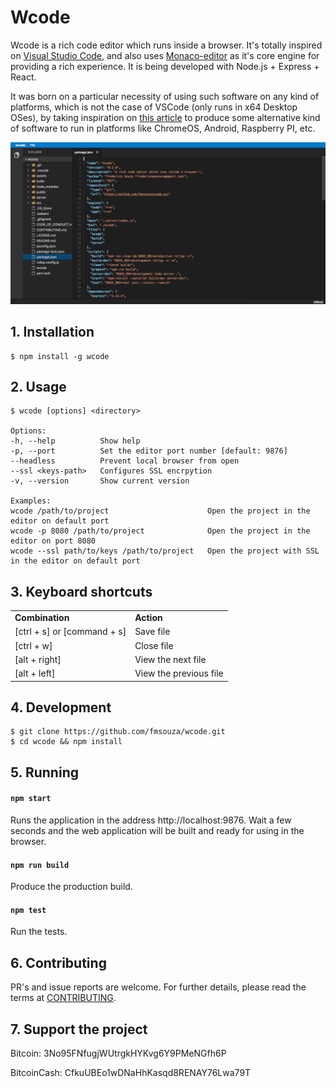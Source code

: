 # Wcode

Wcode is a rich code editor which runs inside a browser. It's totally inspired on [Visual Studio Code](https://github.com/Microsoft/vscode), and also uses [Monaco-editor](https://github.com/Microsoft/monaco-editor) as it's core engine for providing a rich experience. It is being developed with Node.js + Express + React.

It was born on a particular necessity of using such software on any kind of platforms, which is not the case of VSCode (only runs in x64 Desktop OSes), by taking inspiration on [this article](https://medium.com/samsung-internet-dev/writing-software-using-a-phone-e71976f1f18d) to produce some alternative kind of software to run in platforms like ChromeOS, Android, Raspberry PI, etc.

![screenshot](./assets/screenshot.png)

## 1. Installation

    $ npm install -g wcode

## 2. Usage

    $ wcode [options] <directory>

    Options:
    -h, --help          Show help
    -p, --port          Set the editor port number [default: 9876]
    --headless          Prevent local browser from open
    --ssl <keys-path>   Configures SSL encrpytion
    -v, --version       Show current version

    Examples:
    wcode /path/to/project                      Open the project in the editor on default port
    wcode -p 8080 /path/to/project              Open the project in the editor on port 8080
    wcode --ssl path/to/keys /path/to/project   Open the project with SSL in the editor on default port

## 3. Keyboard shortcuts

<table>
  <tr>
    <td><b>Combination</b></td>
    <td><b>Action</b></td>
  </tr>
  <tr>
    <td>[ctrl + s] or [command + s]</td>
    <td>Save file</td>
  </tr>
  <tr>
    <td>[ctrl + w]</td>
    <td>Close file</td>
  </tr>
  <tr>
    <td>[alt + right]</td>
    <td>View the next file</td>
  </tr>
  <tr>
    <td>[alt + left]</td>
    <td>View the previous file</td>
  </tr>
</table>

## 4. Development

    $ git clone https://github.com/fmsouza/wcode.git
    $ cd wcode && npm install

## 5. Running

#### `npm start`

Runs the application in the address http://localhost:9876.
Wait a few seconds and the web application will be built and ready for using in the browser.

#### `npm run build`

Produce the production build.

#### `npm test`

Run the tests.

## 6. Contributing

PR's and issue reports are welcome. For further details, please read the terms at [CONTRIBUTING](./CONTRIBUTING.md).

## 7. Support the project

Bitcoin: 3No95FNfugjWUtrgkHYKvg6Y9PMeNGfh6P

BitcoinCash: CfkuUBEo1wDNaHhKasqd8RENAY76Lwa79T
